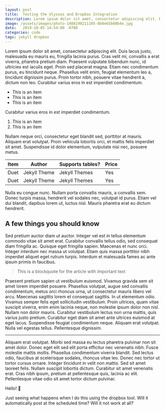 ```yaml
---
layout: post
title:  Testing the Ulysses and Dropbox Integration
description: Lorem ipsum dolor sit amet, consectetur adipiscing elit. Duis lacus justo, malesuada eu mauris eu, fringilla lacinia purus.
image: /assets/images/photo-1488190211105-8b0e65b80b4e.jpg
date:   2019-10-05 14:54:00 -0700
categories: code
tags: jekyll dropbox
---
```


Lorem ipsum dolor sit amet, consectetur adipiscing elit. Duis lacus justo, malesuada eu mauris eu, fringilla lacinia purus. Cras velit mi, convallis a erat viverra, pharetra pretium diam. Praesent vulputate bibendum nunc, id ultricies est iaculis eget. Proin sed placerat magna. Etiam nec condimentum purus, eu tincidunt neque. Phasellus velit enim, feugiat elementum leo a, tincidunt dignissim purus. Proin tortor nibh, posuere vitae hendrerit a, dictum non leo. Curabitur varius eros in est imperdiet condimentum.

* This is an item
* This is an item
* This is an item

Curabitur varius eros in est imperdiet condimentum.

1. This is an item
2. This is an item

Nullam neque orci, consectetur eget blandit sed, porttitor at mauris. Aliquam erat volutpat. Proin vehicula lobortis orci, et mattis felis imperdiet sit amet. Suspendisse id dolor elementum, vulputate nisi nec, posuere metus.

Item | Author | Supports tables? | Price
--- | --- | --- | ---
Duet | Jekyll Theme | Jekyll Themes | Yes | $49
Duet | Jekyll Theme | Jekyll Themes | Yes | $49

Nulla eu congue nunc. Nullam porta convallis mauris, a convallis sem. Donec turpis massa, hendrerit vel sodales nec, volutpat id purus. Etiam vel dui blandit, dapibus lorem ut, luctus nisl. Mauris pharetra erat eu dictum hendrerit.

## A few things you should know

Sed pretium auctor diam ut auctor. Integer vel est in tellus elementum commodo vitae sit amet erat. Curabitur convallis tellus odio, sed consequat diam fringilla ac. Quisque eget fringilla sapien. Maecenas et nunc orci. Integer interdum nec massa ut volutpat. Etiam quis massa porttitor nibh imperdiet aliquet eget rutrum turpis. Interdum et malesuada fames ac ante ipsum primis in faucibus.

> This is a blockquote for the article with important text

Praesent pretium sapien ut vestibulum euismod. Vivamus gravida sem sit amet lorem imperdiet posuere. Phasellus volutpat, augue sed convallis condimentum, metus orci rhoncus urna, ut consectetur mauris libero vel arcu. Maecenas sagittis lorem et consequat sagittis. In ut elementum odio. Vivamus semper felis eget sollicitudin vestibulum. Proin ultrices, quam vitae suscipit viverra, enim enim lacinia neque, non molestie ipsum dolor non nisl. Nullam non dolor mauris. Curabitur vestibulum lectus non urna mattis, quis varius justo pretium. Curabitur eget diam sit amet ante ultrices euismod at eget lacus. Suspendisse feugiat condimentum neque. Aliquam erat volutpat. Nulla vel egestas tellus. Pellentesque dignissim.

***

Aliquam erat volutpat. Morbi sed massa eu lectus pharetra pulvinar non sit amet dolor. Donec eget elit sed elit porta efficitur nec venenatis nibh. Fusce molestie mattis mollis. Phasellus condimentum viverra blandit. Sed lectus odio, faucibus at scelerisque sodales, rhoncus vitae leo. Donec nec tortor ut tortor cursus ornare. Integer tincidunt in velit non mattis. Sed sit amet laoreet felis. Nullam suscipit lobortis dictum. Curabitur sit amet venenatis erat. Cras nibh ipsum, pretium at pellentesque quis, lacinia ac elit. Pellentesque vitae odio sit amet tortor dictum pulvinar.

Hello! 👋

Just seeing what happens when I do this using the dropbox tool. Will it automatically post at the scheduled time? Will it not work at all?
